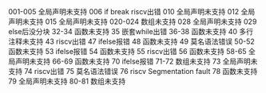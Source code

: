001-005 全局声明未支持
006 if break riscv出错
010 全局声明未支持
012 全局声明未支持
015 全局声明未支持
020-024 数组未支持
028 全局声明未支持
029 else后没分块
32-34 函数未支持
35 嵌套while出错
36-38 函数未支持
40 多行注释未支持
43 riscv出错
47 ifelse报错
48 函数未支持
49 莫名语法错误
50-52 函数未支持
53 ifelse报错
54 函数未支持
55 riscv出错
56 函数未支持
58-65 全局声明未支持
66-69 函数未支持
70 ifelse报错
71-72 数组未支持
73 全局声明未支持
74 riscv出错
75 莫名语法错误
76 riscv Segmentation fault
78 函数未支持
79 全局声明未支持
80-81 数组未支持
